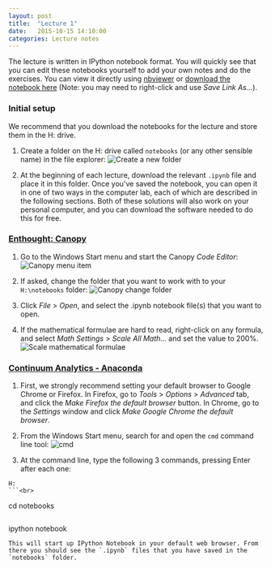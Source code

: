```yaml
---
layout: post
title:  "Lecture 1"
date:   2015-10-15 14:10:00
categories: Lecture notes
---
```


The lecture is written in IPython notebook format. You will quickly see that you can edit these notebooks yourself to add your own notes and do the exercises. You can view it directly using
[nbviewer](http://nbviewer.ipython.org/github/ggorman/Introduction-to-programming-for-geoscientists/blob/master/notebook/Lecture-1-Introduction-to-programming-for-geoscientists.ipynb) or [download the notebook here](http://raw.githubusercontent.com/ggorman/Introduction-to-programming-for-geoscientists/master/notebook/Lecture-1-Introduction-to-programming-for-geoscientists.ipynb) (Note: you may need to right-click and use *Save Link As...*).

### Initial setup
We recommend that you download the notebooks for the lecture and store them in the H: drive. 

1. Create a folder on the H: drive called `notebooks` (or any other sensible name) in the file explorer:
![Create a new folder](https://raw.githubusercontent.com/ggorman/Introduction-to-programming-for-geoscientists/gh-pages/images/new_folder_on_h_drive.jpg "Create a new folder called 'notebooks' on your H: drive.")

2. At the beginning of each lecture, download the relevant `.ipynb` file and place it in this folder. Once you've saved the notebook, you can open it in one of two ways in the computer lab, each of which are described in the following sections. Both of these solutions will also work on your personal computer, and you can download the software needed to do this for free.

### [Enthought: Canopy](https://www.enthought.com/products/canopy/)
1. Go to the Windows Start menu and start the Canopy *Code Editor*:<br>
![Canopy menu item](https://raw.githubusercontent.com/ggorman/Introduction-to-programming-for-geoscientists/gh-pages/images/canopy_menu_item.jpg "The Canopy menu item in the Windows Start menu.")

2. If asked, change the folder that you want to work with to your `H:\notebooks` folder:
![Canopy change folder](https://raw.githubusercontent.com/ggorman/Introduction-to-programming-for-geoscientists/gh-pages/images/canopy_change_directory.jpg "Changing the Canopy working directory.")

3. Click *File* > *Open*, and select the .ipynb notebook file(s) that you want to open.

4. If the mathematical formulae are hard to read, right-click on any formula, and select *Math Settings* > *Scale All Math...* and set the value to 200%.
![Scale mathematical formulae](https://raw.githubusercontent.com/ggorman/Introduction-to-programming-for-geoscientists/gh-pages/images/scale.jpg "Scale mathematical formulae.")

### [Continuum Analytics - Anaconda](https://store.continuum.io/cshop/anaconda/)
1. First, we strongly recommend setting your default browser to Google Chrome or Firefox. In Firefox, go to *Tools* > *Options* > *Advanced* tab, and click the *Make Firefox the default browser* button. In Chrome, go to the *Settings* window and click *Make Google Chrome the default browser*.

2. From the Windows Start menu, search for and open the `cmd` command line tool:
![cmd](https://raw.githubusercontent.com/ggorman/Introduction-to-programming-for-geoscientists/gh-pages/images/cmd_menu_item.jpg "The cmd command line tool.")

3. At the command line, type the following 3 commands, pressing Enter after each one:<br>
```
H:
```<br>
```
cd notebooks
```<br>
```
ipython notebook
```<br>
This will start up IPython Notebook in your default web browser. From there you should see the `.ipynb` files that you have saved in the `notebooks` folder.


